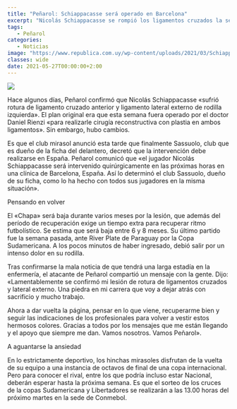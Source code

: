 ```yaml
---
title: "Peñarol: Schiappacasse será operado en Barcelona"
excerpt: "Nicolás Schiappacasse se rompió los ligamentos cruzados la semana pasada, y hubo un cambio de planes sobre su intervención."
tags:
   - Peñarol
categories:
   - Noticias
image: "https://www.republica.com.uy/wp-content/uploads/2021/03/Schiappacasse-2.jpg"
classes: wide
date: 2021-05-27T00:00:00+2:00
---
```



<img src="https://www.republica.com.uy/wp-content/uploads/2021/03/Schiappacasse-2.jpg">


Hace algunos días, Peñarol confirmó que Nicolás Schiappacasse «sufrió rotura de ligamento cruzado anterior y ligamento lateral externo de rodilla izquierda». El plan original era que esta semana fuera operado por el doctor Daniel Rienzi «para realizarle cirugía reconstructiva con plastia en ambos ligamentos». Sin embargo, hubo cambios.


Es que el club mirasol anunció esta tarde que finalmente Sassuolo, club que es dueño de la ficha del delantero, decretó que la intervención debe realizarse en España. Peñarol comunicó que «el jugador Nicolás Schiappacasse será intervenido quirúrgicamente en las próximas horas en una clínica de Barcelona, España. Así lo determinó el club Sassuolo, dueño de su ficha, como lo ha hecho con todos sus jugadores en la misma situación».


Pensando en volver


El «Chapa» será baja durante varios meses por la lesión, que además del período de recuperación exige un tiempo extra para recuperar ritmo futbolístico. Se estima que será baja entre 6 y 8 meses. Su último partido fue la semana pasada, ante River Plate de Paraguay por la Copa Sudamericana. A los pocos minutos de haber ingresado, debió salir por un intenso dolor en su rodilla.


Tras confirmarse la mala noticia de que tendrá una larga estadía en la enfermería, el atacante de Peñarol compartió un mensaje con la gente. Dijo: «Lamentablemente se confirmó mi lesión de rotura de ligamentos cruzados y lateral externo. Una piedra en mi carrera que voy a dejar atrás con sacrificio y mucho trabajo.


Ahora a dar vuelta la página, pensar en lo que viene, recuperarme bien y seguir las indicaciones de los profesionales para volver a vestir estos hermosos colores. Gracias a todos por los mensajes que me están llegando y el apoyo que siempre me dan. Vamos nosotros. Vamos Peñarol».


A aguantarse la ansiedad


En lo estrictamente deportivo, los hinchas mirasoles disfrutan de la vuelta de su equipo a una instancia de octavos de final de una copa internacional. Pero para conocer el rival, entre los que podría incluso estar Nacional, deberán esperar hasta la próxima semana. Es que el sorteo de los cruces de la copas Sudamericana y Libertadores se realizarán a las 13.00 horas del próximo martes en la sede de Conmebol.



